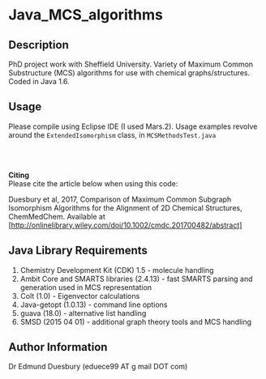 Java_MCS_algorithms
===========

Description
-----------
PhD project work with Sheffield University.  Variety of Maximum Common Substructure (MCS) algorithms for use with chemical graphs/structures.  Coded in Java 1.6.



Usage
-----------
Please compile using Eclipse IDE (I used Mars.2).  Usage examples revolve around the ```ExtendedIsomorphism``` class, in ```MCSMethodsTest.java```

<br />
<br />


**Citing** 
<br />
Please cite the article below when using this code:

Duesbury et al, 2017, Comparison of Maximum Common Subgraph Isomorphism Algorithms for the Alignment of 2D Chemical Structures, ChemMedChem.  Available at [http://onlinelibrary.wiley.com/doi/10.1002/cmdc.201700482/abstract]



Java Library Requirements
------------
1. Chemistry Development Kit (CDK) 1.5 - molecule handling
2. Ambit Core and SMARTS libraries (2.4.13) - fast SMARTS parsing and generation used in MCS representation
3. Colt (1.0) - Eigenvector calculations
4. Java-getopt (1.0.13) - command line options
5. guava (18.0) - alternative list handling
6. SMSD (2015 04 01) - additional graph theory tools and MCS handling


Author Information
----------------------------------------------------
Dr Edmund Duesbury (eduece99 AT g mail DOT com)
